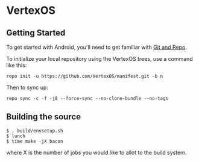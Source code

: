 VertexOS
===========

Getting Started
---------------

To get started with Android, you'll need to get
familiar with [Git and Repo](http://source.android.com/source/using-repo.html).

To initialize your local repository using the VertexOS trees, use a command like this:

    repo init -u https://github.com/VertexOS/manifest.git -b n

Then to sync up:

    repo sync -c -f -j8 --force-sync --no-clone-bundle --no-tags

Building the source
---------------

    $ . build/envsetup.sh
    $ lunch
    $ time make -jX bacon

where X is the number of jobs you would like to allot to the build system.